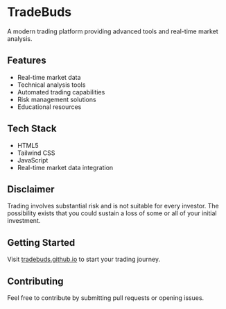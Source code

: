 # TradeBuds

A modern trading platform providing advanced tools and real-time market analysis.

## Features

- Real-time market data
- Technical analysis tools
- Automated trading capabilities
- Risk management solutions
- Educational resources

## Tech Stack

- HTML5
- Tailwind CSS
- JavaScript
- Real-time market data integration

## Disclaimer

Trading involves substantial risk and is not suitable for every investor.
The possibility exists that you could sustain a loss of some or all of your initial investment.

## Getting Started

Visit [tradebuds.github.io](https://tradebuds.github.io) to start your trading journey.

## Contributing

Feel free to contribute by submitting pull requests or opening issues.
